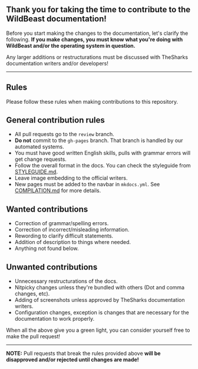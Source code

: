 ## Thank you for taking the time to contribute to the WildBeast documentation!

Before you start making the changes to the documentation, let's clarify the following. **If you make changes, you must know what you're doing with WildBeast and/or the operating system in question.**

Any larger additions or restructurations must be discussed with TheSharks documentation writers and/or developers!

----

## Rules

Please follow these rules when making contributions to this repository.

## General contribution rules

* All pull requests go to the `review` branch.
* **Do not** commit to the `gh-pages` branch. That branch is handled by our automated systems.
* You must have good written English skills, pulls with grammar errors will get change requests.
* Follow the overall format in the docs. You can check the styleguide from [STYLEGUIDE.md](STYLEGUIDE.md).
* Leave image embedding to the official writers.
* New pages must be added to the navbar in `mkdocs.yml`. See [COMPILATION.md](COMPILATION.md) for more details.

## Wanted contributions

* Correction of grammar/spelling errors.
* Correction of incorrect/misleading information.
* Rewording to clarify difficult statements.
* Addition of description to things where needed.
* Anything not found below.

## Unwanted contributions

* Unnecessary restructurations of the docs.
* Nitpicky changes unless they're bundled with others (Dot and comma changes, etc).
* Adding of screenshots unless approved by TheSharks documentation writers.
* Configuration changes, exception is changes that are necessary for the documentation to work properly.

When all the above give you a green light, you can consider yourself free to make the pull request!

----

**NOTE:** Pull requests that break the rules provided above **will be disapproved and/or rejected until changes are made!**
